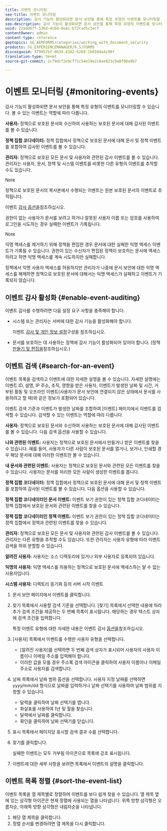 ```yaml
---
title: 이벤트 모니터링
seo-title: 이벤트 모니터링
description: 감사 기능이 활성화되면 문서 보안을 통해 특정 유형의 이벤트를 모니터링할 수 있습니다. 문서 보안을 사용하여 이벤트 목록을 쉽게 검색하고 정렬할 수 있습니다.
seo-description: 감사 기능이 활성화되면 문서 보안을 통해 특정 유형의 이벤트를 모니터링할 수 있습니다. 문서 보안을 사용하여 이벤트 목록을 쉽게 검색하고 정렬할 수 있습니다.
uuid: 22add6ff-536d-4cb9-8eac-b72cad5c3ecf
contentOwner: admin
content-type: reference
geptopics: SG_AEMFORMS/categories/working_with_document_security
products: SG_EXPERIENCEMANAGER/6.5/FORMS
discoiquuid: 379957bf-0634-4182-b269-1b010da4c90f
translation-type: tm+mt
source-git-commit: 2cf9dcf2e9cf71c54e19e2c6ee825c9a8f00a9b7

---
```



# 이벤트 모니터링 {#monitoring-events}

감사 기능이 활성화되면 문서 보안을 통해 특정 유형의 이벤트를 모니터링할 수 있습니다. 볼 수 있는 이벤트는 역할에 따라 다릅니다.

**사용자:** 정책으로 보호된 문서와 수신하여 사용하는 보호된 문서에 대해 감사된 이벤트를 볼 수 있습니다.

**정책 집합 코디네이터:** 정책 집합에서 정책으로 보호된 문서에 대해 문서 및 정책 이벤트를 포함하여 감사된 이벤트를 볼 수 있습니다.

**관리자:** 정책으로 보호된 모든 문서 및 사용자와 관련된 감사 이벤트를 볼 수 있습니다. 관리자는 사용자, 문서, 정책 및 시스템 이벤트를 비롯한 다른 유형의 이벤트를 추적할 수도 있습니다.

>[!NOTE]
>
>정책으로 보호된 문서의 복사본에서 수행되는 이벤트는 원본 보호된 문서의 이벤트로 추적됩니다.

이벤트 [감사 옵션을](/help/forms/using/admin-help/configuring-client-server-options.md#event-auditing-options)참조하십시오.

권한이 없는 사용자가 문서를 보려고 하거나 잘못된 사용자 이름 또는 암호를 사용하여 로그인을 시도하는 경우 실패한 이벤트가 기록됩니다.

>[!NOTE]
>
>익명 액세스를 제거하기 위해 정책을 편집한 경우 문서에 대한 실패한 익명 액세스 이벤트가 기록될 수 있습니다. 권한이 있는 수신자가 편집된 정책이 보호하는 문서에 액세스하려고 하면 익명 액세스를 계속 시도하지만 실패합니다.

정책에서 익명 사용자 액세스를 허용하지만 관리자가 나중에 문서 보안에 대한 익명 액세스를 해제하면 정책으로 보호된 문서에 대해서는 익명 액세스가 실패하고 이벤트가 기록되지 않습니다.

## 이벤트 감사 활성화 {#enable-event-auditing}

이벤트 감사를 수행하려면 다음 설정 요구 사항을 충족해야 합니다.

* 시스템 또는 관리자는 서버에 대한 감사 기능을 활성화해야 합니다.

   이벤트 [감사 및 개인 정보 설정](/help/forms/using/admin-help/configuring-client-server-options.md#configuring-event-auditing-and-privacy-settings)구성을 참조하십시오.

* 문서를 보호하는 데 사용하는 정책에 감사 기능이 활성화되어 있어야 합니다. (정책 [만들기 및 편집을](/help/forms/using/admin-help/creating-policies.md#creating-and-editing-policies)참조하십시오.)

## 이벤트 검색 {#search-for-an-event}

이벤트 목록을 검색하고 이벤트에 대한 자세한 설명을 볼 수 있습니다. 자세한 설명에는 이벤트 ID, 설명, IP 주소, 조직, 영향을 받은 사용자, 이벤트가 발생한 날짜 및 시간, 거부된 활동 및 오프라인 이벤트(사용자가 문서 보안에 연결되지 않은 상태에서 문서를 사용하려고 할 때)와 같은 정보가 포함되어 있습니다.

이벤트 검색 기준과 이벤트가 발생한 날짜를 조합하여 [이벤트] 페이지에서 이벤트를 검색할 수 있습니다. 검색할 수 있는 이벤트는 역할에 따라 다릅니다.

**사용자:** 정책으로 보호된 문서와 수신하여 사용하는 보호된 문서에 대해 감사된 이벤트를 볼 수 있습니다. 다음 검색 옵션을 사용할 수 있습니다.

**나와 관련된 이벤트:** 사용자는 정책으로 보호된 문서에서 만들거나 받은 이벤트를 찾을 수 있습니다. 예를 들어, 사용자가 다른 사람이 보호된 문서를 열거나, 보거나, 인쇄할 경우 해당 문서에 대해 이러한 이벤트만 볼 수 있습니다.

**내 문서와 관련된 이벤트:** 사용자는 정책으로 보호된 문서와 관련된 모든 이벤트를 찾을 수 있습니다. 사용자는 문서를 처리한 모든 사람이 생성한 이벤트를 봅니다.

**정책 집합 코디네이터:** 정책 집합에서 정책으로 보호된 문서에 대해 문서 및 정책 이벤트를 포함하여 감사된 이벤트를 볼 수 있습니다. 다음 옵션을 사용할 수 있습니다.

**정책 집합 코디네이터인 문서 이벤트:** 이벤트 보기 권한이 있는 정책 집합 코디네이터는 정책 집합에서 보호된 문서와 관련된 이벤트를 찾을 수 있습니다.

**정책 집합 코디네이터인 정책 이벤트:** 이벤트 보기 권한이 있는 정책 집합 코디네이터는 정책 집합에서 정책과 관련된 이벤트를 찾을 수 있습니다.

**관리자:** 정책으로 보호된 모든 문서 및 사용자와 관련된 감사 이벤트를 볼 수 있습니다. 관리자는 다른 유형을 추적할 수도 있습니다. 또한 관리자는 사용자 유형에 따라 이벤트 검색을 하위 분할할 수 있습니다.

**알려진 사용자:** 사용자는 소스 디렉토리에 있거나 외부 사용자로 등록되어 있습니다.

**익명의 사용자:** 익명 액세스를 허용하는 정책으로 보호된 문서에 액세스하는 알 수 없는 사용자입니다.

**시스템 사용자:** 디렉토리 동기화 등의 서버 시작 이벤트

1. 문서 보안 페이지에서 이벤트를 클릭합니다.
1. 찾기 목록에서 사용할 검색 기준을 선택합니다. [찾기] 목록에서 선택한 내용에 따라 추가 검색 조건을 제공하는 두 번째 목록이 표시됩니다. 해당하는 경우 텍스트 상자에 검색 조건을 입력합니다.

   특정 이벤트 유형에 대한 자세한 내용은 이벤트 감사 [옵션을](/help/forms/using/admin-help/configuring-client-server-options.md#event-auditing-options)참조하십시오.

1. [사용자] 목록에서 이벤트를 수행한 사용자 유형을 선택합니다.

   * [알려진 사용자]를 선택하면 두 번째 검색 상자가 표시되어 사용자의 사용자 이름이나 이메일 주소를 입력해야 합니다.
   * 이러한 값을 모를 경우 주소록 검색 아이콘을 클릭하여 사용자 이름이나 이메일 주소로 사용자를 검색합니다.

1. 날짜 목록에서 날짜 범위 옵션을 선택합니다. 사용자 지정 날짜를 선택하면 yyyy/mm/dd 형식으로 날짜를 입력하거나 날짜 선택기를 사용하여 날짜 범위를 지정할 수 있습니다.

   * 달력을 클릭하여 날짜 선택기를 엽니다.
   * 화살표를 사용하여 1년 및 월을 찾습니다.
   * 달력에서 날짜를 클릭합니다.
   * 확인을 클릭하여 날짜 선택기를 닫습니다.

1. 표시 목록에서 페이지당 표시할 검색 결과 수를 선택합니다.
1. 찾기를 클릭합니다.

   실패한 이벤트는 모두 거부됨 아이콘으로 목록에 강조 표시됩니다.

1. 이벤트에 대한 세부 사항을 보려면 목록에서 이벤트의 설명을 클릭합니다.

## 이벤트 목록 정렬 {#sort-the-event-list}

이벤트 목록을 열 제목별로 정렬하여 이벤트를 보다 쉽게 찾을 수 있습니다. 열 제목 옆에 있는 삼각형 아이콘은 현재 정렬에 사용되는 열을 나타냅니다. 위쪽 방향 삼각형은 오름차순, 아래쪽 방향 삼각형은 내림차순을 나타냅니다.

1. 해당 열 제목을 클릭합니다.
1. 정렬 순서를 변경하려면 열 제목을 다시 클릭합니다.

